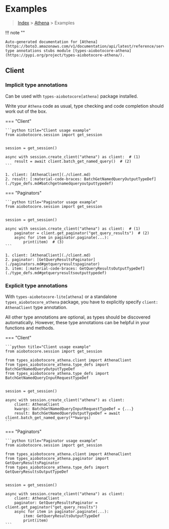# Examples

> [Index](../README.md) > [Athena](./README.md) > Examples

!!! note ""

    Auto-generated documentation for [Athena](https://boto3.amazonaws.com/v1/documentation/api/latest/reference/services/athena.html#Athena)
    type annotations stubs module [types-aiobotocore-athena](https://pypi.org/project/types-aiobotocore-athena/).

## Client

### Implicit type annotations

Can be used with `types-aiobotocore[athena]` package installed.

Write your `Athena` code as usual,
type checking and code completion should work out of the box.



=== "Client"

    ```python title="Client usage example"
    from aiobotocore.session import get_session


    session = get_session()

    async with session.create_client("athena") as client:  # (1)
        result = await client.batch_get_named_query()  # (2)
    ```

    1. client: [AthenaClient](./client.md)
    2. result: [:material-code-braces: BatchGetNamedQueryOutputTypeDef](./type_defs.md#batchgetnamedqueryoutputtypedef) 



=== "Paginators"

    ```python title="Paginator usage example"
    from aiobotocore.session import get_session


    session = get_session()

    async with session.create_client("athena") as client:  # (1)
        paginator = client.get_paginator("get_query_results")  # (2)
        async for item in paginator.paginate(...):
            print(item)  # (3)
    ```

    1. client: [AthenaClient](./client.md)
    2. paginator: [GetQueryResultsPaginator](./paginators.md#getqueryresultspaginator)
    3. item: [:material-code-braces: GetQueryResultsOutputTypeDef](./type_defs.md#getqueryresultsoutputtypedef) 




### Explicit type annotations

With `types-aiobotocore-lite[athena]`
or a standalone `types_aiobotocore_athena` package, you have to explicitly specify
`client: AthenaClient` type annotation.

All other type annotations are optional, as types should be discovered automatically.
However, these type annotations can be helpful in your functions and methods.


=== "Client"

    ```python title="Client usage example"
    from aiobotocore.session import get_session

    from types_aiobotocore_athena.client import AthenaClient
    from types_aiobotocore_athena.type_defs import BatchGetNamedQueryOutputTypeDef
    from types_aiobotocore_athena.type_defs import BatchGetNamedQueryInputRequestTypeDef


    session = get_session()

    async with session.create_client("athena") as client:
        client: AthenaClient
        kwargs: BatchGetNamedQueryInputRequestTypeDef = {...}
        result: BatchGetNamedQueryOutputTypeDef = await client.batch_get_named_query(**kwargs)
    ```



=== "Paginators"

    ```python title="Paginator usage example"
    from aiobotocore.session import get_session

    from types_aiobotocore_athena.client import AthenaClient
    from types_aiobotocore_athena.paginator import GetQueryResultsPaginator
    from types_aiobotocore_athena.type_defs import GetQueryResultsOutputTypeDef


    session = get_session()

    async with session.create_client("athena") as client:
        client: AthenaClient
        paginator: GetQueryResultsPaginator = client.get_paginator("get_query_results")
        async for item in paginator.paginate(...):
            item: GetQueryResultsOutputTypeDef
            print(item)
    ```


